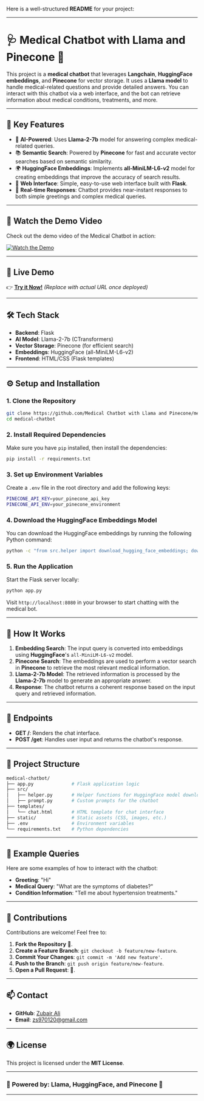 Here is a well-structured **README** for your project:

---

# 🩺 **Medical Chatbot with Llama and Pinecone** 🤖

This project is a **medical chatbot** that leverages **Langchain**, **HuggingFace embeddings**, and **Pinecone** for vector storage. It uses a **Llama model** to handle medical-related questions and provide detailed answers. You can interact with this chatbot via a web interface, and the bot can retrieve information about medical conditions, treatments, and more.

---

## 🌟 **Key Features**

- 🧠 **AI-Powered**: Uses **Llama-2-7b** model for answering complex medical-related queries.
- 📚 **Semantic Search**: Powered by **Pinecone** for fast and accurate vector searches based on semantic similarity.
- 🌍 **HuggingFace Embeddings**: Implements **all-MiniLM-L6-v2** model for creating embeddings that improve the accuracy of search results.
- 🎨 **Web Interface**: Simple, easy-to-use web interface built with **Flask**.
- 🔄 **Real-time Responses**: Chatbot provides near-instant responses to both simple greetings and complex medical queries.

---

## 🎥 **Watch the Demo Video**

Check out the demo video of the Medical Chatbot in action:

[![Watch the Demo](https://img.youtube.com/vi/6f0fdf913b0/0.jpg)](https://www.loom.com/share/06f0fdf913b048f2859b459a35d0e411?sid=5afa2638-014b-455a-a1e0-aea94a342433)

---

## 🚀 **Live Demo**

👉 **[Try it Now!](#)** *(Replace with actual URL once deployed)*

---

## 🛠️ **Tech Stack**

- **Backend**: Flask
- **AI Model**: Llama-2-7b (CTransformers)
- **Vector Storage**: Pinecone (for efficient search)
- **Embeddings**: HuggingFace (all-MiniLM-L6-v2)
- **Frontend**: HTML/CSS (Flask templates)

---

## ⚙️ **Setup and Installation**

### 1. **Clone the Repository**

```bash
git clone https://github.com/Medical Chatbot with Llama and Pinecone/medical-chatbot.git
cd medical-chatbot
```

### 2. **Install Required Dependencies**

Make sure you have `pip` installed, then install the dependencies:

```bash
pip install -r requirements.txt
```

### 3. **Set up Environment Variables**

Create a `.env` file in the root directory and add the following keys:

```bash
PINECONE_API_KEY=your_pinecone_api_key
PINECONE_API_ENV=your_pinecone_environment
```

### 4. **Download the HuggingFace Embeddings Model**

You can download the HuggingFace embeddings by running the following Python command:

```bash
python -c "from src.helper import download_hugging_face_embeddings; download_hugging_face_embeddings()"
```

### 5. **Run the Application**

Start the Flask server locally:

```bash
python app.py
```

Visit `http://localhost:8080` in your browser to start chatting with the medical bot.

---

## 🧠 **How It Works**

1. **Embedding Search**: The input query is converted into embeddings using **HuggingFace**'s `all-MiniLM-L6-v2` model.
2. **Pinecone Search**: The embeddings are used to perform a vector search in **Pinecone** to retrieve the most relevant medical information.
3. **Llama-2-7b Model**: The retrieved information is processed by the **Llama-2-7b** model to generate an appropriate answer.
4. **Response**: The chatbot returns a coherent response based on the input query and retrieved information.

---

## 🔄 **Endpoints**

- **GET /**: Renders the chat interface.
- **POST /get**: Handles user input and returns the chatbot's response.

---

## 📂 **Project Structure**

```bash
medical-chatbot/
├── app.py              # Flask application logic
├── src/
│   ├── helper.py       # Helper functions for HuggingFace model downloads
│   ├── prompt.py       # Custom prompts for the chatbot
├── templates/
│   └── chat.html       # HTML template for chat interface
├── static/             # Static assets (CSS, images, etc.)
├── .env                # Environment variables
└── requirements.txt    # Python dependencies
```

---

## 🧪 **Example Queries**

Here are some examples of how to interact with the chatbot:

- **Greeting**: "Hi"
- **Medical Query**: "What are the symptoms of diabetes?"
- **Condition Information**: "Tell me about hypertension treatments."

---

## 🤝 **Contributions**

Contributions are welcome! Feel free to:

1. **Fork the Repository** 🍴.
2. **Create a Feature Branch**: `git checkout -b feature/new-feature`.
3. **Commit Your Changes**: `git commit -m 'Add new feature'`.
4. **Push to the Branch**: `git push origin feature/new-feature`.
5. **Open a Pull Request**: 🔄.

---

## 📫 **Contact**

- **GitHub**: [Zubair Ali](https://github.com/ZubairZubii)
- **Email**: zs970120@gmail.com

---

## 🌍 **License**

This project is licensed under the **MIT License**.

---

### 🚀 Powered by: Llama, HuggingFace, and Pinecone 🚀

---

